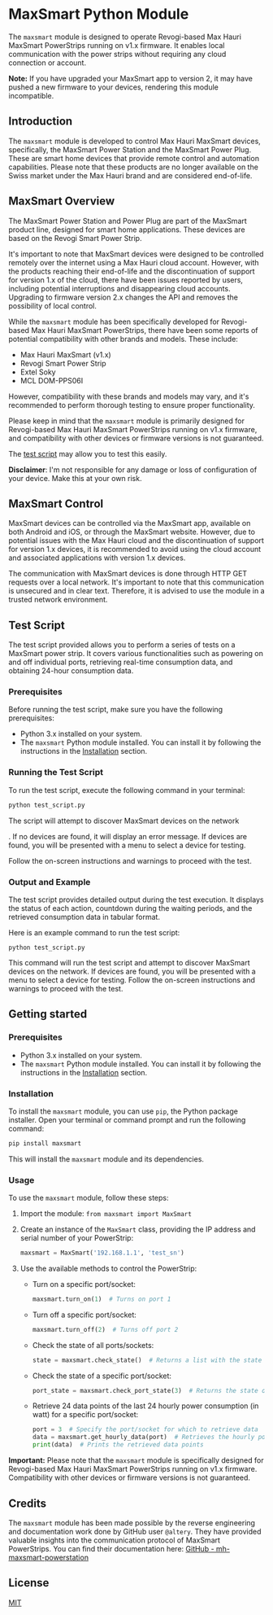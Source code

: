 # MaxSmart Python Module

The `maxsmart` module is designed to operate Revogi-based Max Hauri MaxSmart PowerStrips running on v1.x firmware. It enables local communication with the power strips without requiring any cloud connection or account.

**Note:** If you have upgraded your MaxSmart app to version 2, it may have pushed a new firmware to your devices, rendering this module incompatible.

## Introduction

The `maxsmart` module is developed to control Max Hauri MaxSmart devices, specifically, the MaxSmart Power Station and the MaxSmart Power Plug. These are smart home devices that provide remote control and automation capabilities. Please note that these products are no longer available on the Swiss market under the Max Hauri brand and are considered end-of-life.

## MaxSmart Overview

The MaxSmart Power Station and Power Plug are part of the MaxSmart product line, designed for smart home applications. These devices are based on the Revogi Smart Power Strip.

It's important to note that MaxSmart devices were designed to be controlled remotely over the internet using a Max Hauri cloud account. However, with the products reaching their end-of-life and the discontinuation of support for version 1.x of the cloud, there have been issues reported by users, including potential interruptions and disappearing cloud accounts. Upgrading to firmware version 2.x changes the API and removes the possibility of local control.

While the `maxsmart` module has been specifically developed for Revogi-based Max Hauri MaxSmart PowerStrips, there have been some reports of potential compatibility with other brands and models. These include:

- Max Hauri MaxSmart (v1.x)
- Revogi Smart Power Strip
- Extel Soky
- MCL DOM-PPS06I

However, compatibility with these brands and models may vary, and it's recommended to perform thorough testing to ensure proper functionality.

Please keep in mind that the `maxsmart` module is primarily designed for Revogi-based Max Hauri MaxSmart PowerStrips running on v1.x firmware, and compatibility with other devices or firmware versions is not guaranteed.

The [test script](#test-script) may allow you to test this easily. 

**Disclaimer**: I'm not responsible for any damage or loss of configuration of your device. Make this at your own risk.

## MaxSmart Control

MaxSmart devices can be controlled via the MaxSmart app, available on both Android and iOS, or through the MaxSmart website. However, due to potential issues with the Max Hauri cloud and the discontinuation of support for version 1.x devices, it is recommended to avoid using the cloud account and associated applications with version 1.x devices.

The communication with MaxSmart devices is done through HTTP GET requests over a local network. It's important to note that this communication is unsecured and in clear text. Therefore, it is advised to use the module in a trusted network environment.

## Test Script

The test script provided allows you to perform a series of tests on a MaxSmart power strip. It covers various functionalities such as powering on and off individual ports, retrieving real-time consumption data, and obtaining 24-hour consumption data.

### Prerequisites

Before running the test script, make sure you have the following prerequisites:

- Python 3.x installed on your system.
- The `maxsmart` Python module installed. You can install it by following the instructions in the [Installation](#installation) section.

### Running the Test Script

To run the test script, execute the following command in your terminal:

```bash
python test_script.py
```

The script will attempt to discover MaxSmart devices on the network

. If no devices are found, it will display an error message. If devices are found, you will be presented with a menu to select a device for testing.

Follow the on-screen instructions and warnings to proceed with the test.

### Output and Example

The test script provides detailed output during the test execution. It displays the status of each action, countdown during the waiting periods, and the retrieved consumption data in tabular format.

Here is an example command to run the test script:

```
python test_script.py
```

This command will run the test script and attempt to discover MaxSmart devices on the network. If devices are found, you will be presented with a menu to select a device for testing. Follow the on-screen instructions and warnings to proceed with the test.

## Getting started

### Prerequisites

- Python 3.x installed on your system.
- The `maxsmart` Python module installed. You can install it by following the instructions in the [Installation](#installation) section.

### Installation

To install the `maxsmart` module, you can use `pip`, the Python package installer. Open your terminal or command prompt and run the following command:

```bash
pip install maxsmart
```
This will install the `maxsmart` module and its dependencies.

### Usage

To use the `maxsmart` module, follow these steps:

1. Import the module: `from maxsmart import MaxSmart`
2. Create an instance of the `MaxSmart` class, providing the IP address and serial number of your PowerStrip:

   ```python
   maxsmart = MaxSmart('192.168.1.1', 'test_sn')
   ```

3. Use the available methods to control the PowerStrip:

   - Turn on a specific port/socket:
     ```python
     maxsmart.turn_on(1)  # Turns on port 1
     ```

   - Turn off a specific port/socket:
     ```python
     maxsmart.turn_off(2)  # Turns off port 2
     ```

   - Check the state of all ports/sockets:
     ```python
     state = maxsmart.check_state()  # Returns a list with the state of each port
     ```

   - Check the state of a specific port/socket:
     ```python
     port_state = maxsmart.check_port_state(3)  # Returns the state of port 3
     ```

   - Retrieve 24 data points of the last 24 hourly power consumption (in watt) for a specific port/socket:
     ```python
     port = 3  # Specify the port/socket for which to retrieve data
     data = maxsmart.get_hourly_data(port)  # Retrieves the hourly power consumption data for the specified port
     print(data)  # Prints the retrieved data points
     ```

**Important:** Please note that the `maxsmart` module is specifically designed for Revogi-based Max Hauri MaxSmart PowerStrips running on v1.x firmware. Compatibility with other devices or firmware versions is not guaranteed.

## Credits

The `maxsmart` module has been made possible by the reverse engineering and documentation work done by GitHub user `@altery`. They have provided valuable insights into the communication protocol of MaxSmart PowerStrips. You can find their documentation here: [GitHub - mh-maxsmart-powerstation](https://github.com/altery/mh-maxsmart-powerstation)

## License

[MIT](LICENSE)
